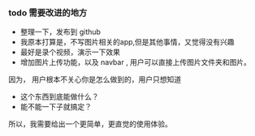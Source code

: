

###  todo 需要改进的地方


- 整理一下，发布到 github 
- 我原本打算是，不写图片相关的app,但是其他事情，又觉得没有兴趣
- 最好是录个视频，演示一下效果
- 增加图片上传功能，以及  navbar , 用户可以直接上传图片文件夹和图片。


因为， 用户根本不关心你是怎么做到的，用户只想知道
- 这个东西到底能做什么？
- 能不能一下子就搞定？


所以，我需要给出一个更简单，更直觉的使用体验。



